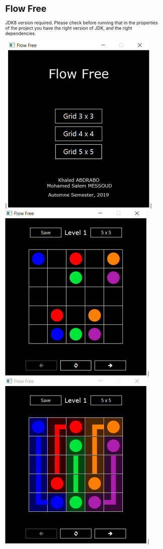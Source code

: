 # Flow Free
JDK8 version required.
Please check before running that in the properties of the project you have the right version of JDK, and the right dependencies.

| ![menu](ressources/data/screenshot0.png)  | ![empty](ressources/data/screenshot1.png)  | ![finished](ressources/data/screenshot2.png) |
